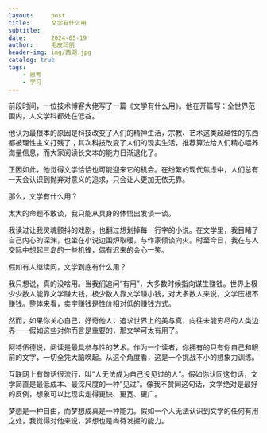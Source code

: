 ```yaml
---
layout:     post
title:      文学有什么用
subtitle:   
date:       2024-05-19
author:     毛皮玛丽
header-img: img/西湖.jpg
catalog: true
tags:
    - 思考
    - 学习
---
```


前段时间，一位技术博客大佬写了一篇《文学有什么用》。他在开篇写：全世界范围内，人文学科都处在低谷。

他认为最根本的原因是科技改变了人们的精神生活，宗教、艺术这类超越性的东西都被理性主义打残了；其次科技改变了人们的现实生活，推荐算法给人们精心喂养海量信息，而大家阅读长文本的能力日渐退化了。

正因如此，他觉得文学恰恰也可能迎来它的机会。在纷繁的现代焦虑中，人们总有一天会认识到抛弃对意义的追求，只会让人更加无依无靠。

那么，文学有什么用？

太大的命题不敢谈，我只能从具身的体悟出发谈一谈。

我读过让我灵魂颤抖的戏剧，也翻过想划掉每一行字的小说。在文学里，我目睹了自己内心的深渊，也坐在小说边围炉取暖，与作家倾谈向火。时至今日，我在与人交际中想起三岛的一些机锋，偶有迟来的会心一笑。

假如有人继续问，文学到底有什么用？

我只想说，真的没啥用。当我们追问“有用”，大多数时候指向谋生赚钱。世界上极少少数人能靠文学赚大钱，极少数人靠文学赚小钱，对大多数人来说，文学压根不赚钱。整体来看，卖字赚钱是性价相对低的赚钱方式。

然而，如果你关心自己，好奇他人，追求世界上的美与真，向往未能穷尽的人类边界——假如这些对你而言是重要的，那文学可太有用了。

阿特伍德说，阅读是最具参与性的艺术。作为一个读者，你拥有的只有你自己和眼前的文字，一切全凭大脑唤起。从这个角度看，这是一个挑战不小的想象力训练。

互联网上有句话很流行，叫“人无法成为自己没见过的人”。假如你认同这句话，文学简直是最低成本、最深尺度的一种“见过”。像我不赞同这句话，文学绝对是最好的反例，想象可以比现实走得更快、更宽、更广。

梦想是一种自由，而梦想成真是一种能力。假如一个人无法认识到文学的任何有用之处，我觉得对他来说，梦想也是尚待发掘的能力。
